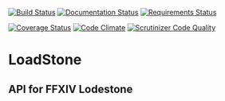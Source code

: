 [![Build Status](https://travis-ci.org/Demotivated/loadstone.svg?branch=master)](https://travis-ci.org/Demotivated/loadstone) 
[![Documentation Status](https://readthedocs.org/projects/loadstone/badge/?version=latest)](http://loadstone.readthedocs.org/en/latest/?badge=latest)
[![Requirements Status](https://requires.io/github/Demotivated/loadstone/requirements.svg?branch=master)](https://requires.io/github/Demotivated/loadstone/requirements/?branch=master)

[![Coverage Status](https://coveralls.io/repos/Demotivated/loadstone/badge.svg?branch=master&service=github)](https://coveralls.io/github/Demotivated/loadstone?branch=master)
[![Code Climate](https://codeclimate.com/github/Demotivated/loadstone/badges/gpa.svg)](https://codeclimate.com/github/Demotivated/loadstone)
[![Scrutinizer Code Quality](https://scrutinizer-ci.com/g/Demotivated/loadstone/badges/quality-score.png?b=master)](https://scrutinizer-ci.com/g/Demotivated/loadstone/?branch=master)

# LoadStone

## API for FFXIV Lodestone